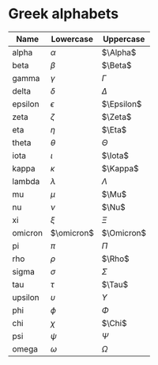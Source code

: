 # Greek alphabets

| Name    | Lowercase  | Uppercase  |
| ------- | ---------- | ---------- |
| alpha   | $\alpha$   | $\Alpha$   |
| beta    | $\beta$    | $\Beta$    |
| gamma   | $\gamma$   | $\Gamma$   |
| delta   | $\delta$   | $\Delta$   |
| epsilon | $\epsilon$ | $\Epsilon$ |
| zeta    | $\zeta$    | $\Zeta$    |
| eta     | $\eta$     | $\Eta$     |
| theta   | $\theta$   | $\Theta$   |
| iota    | $\iota$    | $\Iota$    |
| kappa   | $\kappa$   | $\Kappa$   |
| lambda  | $\lambda$  | $\Lambda$  |
| mu      | $\mu$      | $\Mu$      |
| nu      | $\nu$      | $\Nu$      |
| xi      | $\xi$      | $\Xi$      |
| omicron | $\omicron$ | $\Omicron$ |
| pi      | $\pi$      | $\Pi$      |
| rho     | $\rho$     | $\Rho$     |
| sigma   | $\sigma$   | $\Sigma$   |
| tau     | $\tau$     | $\Tau$     |
| upsilon | $\upsilon$ | $\Upsilon$ |
| phi     | $\phi$     | $\Phi$     |
| chi     | $\chi$     | $\Chi$     |
| psi     | $\psi$     | $\Psi$     |
| omega   | $\omega$   | $\Omega$   |

